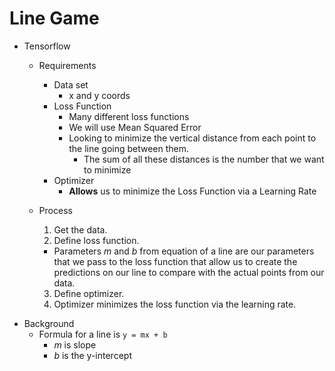 # Line Game

* Tensorflow

  * Requirements

    * Data set
      * x and y coords

    - Loss Function
      * Many different loss functions
      * We will use Mean Squared Error
      * Looking to minimize the vertical distance from each point to the line going between them.
        * The sum of all these distances is the number that we want to minimize
    - Optimizer
      * **Allows** us to minimize the Loss Function via a Learning Rate

  * Process

    1.  Get the data.
    2.  Define loss function.

    * Parameters _m_ and _b_ from equation of a line are our parameters that we pass to the loss function that allow us to create the predictions on our line to compare with the actual points from our data.

    3.  Define optimizer.
    4.  Optimizer minimizes the loss function via the learning rate.

- Background
  * Formula for a line is `y = mx + b`
    * _m_ is slope
    * _b_ is the y-intercept
